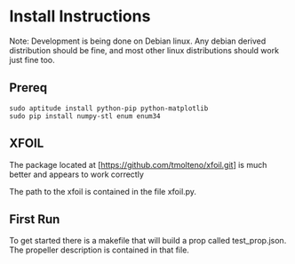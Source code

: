 # Install Instructions

Note: Development is being done on Debian linux. Any debian derived distribution should be fine, and most other linux distributions
should work just fine too. 

## Prereq

    sudo aptitude install python-pip python-matplotlib
    sudo pip install numpy-stl enum enum34


## XFOIL

The package located at [https://github.com/tmolteno/xfoil.git] is much
better and appears to work correctly

The path to the xfoil is contained in the file xfoil.py.


## First Run

To get started there is a makefile that will build a prop called test_prop.json. The propeller description is contained in that file.
